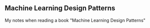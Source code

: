 ## Machine Learning Design Patterns
My notes when reading a book "Machine Learning Design Patterns"
